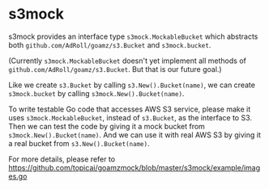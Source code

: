 # s3mock

s3mock provides an interface type `s3mock.MockableBucket` which
abstracts both `github.com/AdRoll/goamz/s3.Bucket` and
`s3mock.bucket`.

(Currently `s3mock.MockableBucket` doesn't yet implement all methods
of `github.com/AdRoll/goamz/s3.Bucket`.  But that is our future goal.)

Like we create `s3.Bucket` by calling `s3.New().Bucket(name)`, we can
create `s3mock.bucket` by calling `s3mock.New().Bucket(name)`.

To write testable Go code that accesses AWS S3 service, please make it
uses `s3mock.MockableBucket`, instead of `s3.Bucket`, as the interface
to S3.  Then we can test the code by giving it a mock bucket from
`s3mock.New().Bucket(name)`.  And we can use it with real AWS S3 by
giving it a real bucket from `s3.New().Bucket(name)`.

For more details, please refer to https://github.com/topicai/goamzmock/blob/master/s3mock/example/images.go
